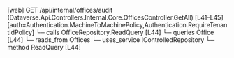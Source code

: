 [web] GET /api/internal/offices/audit  (Dataverse.Api.Controllers.Internal.Core.OfficesController.GetAll)  [L41–L45] [auth=Authentication.MachineToMachinePolicy,Authentication.RequireTenantIdPolicy]
  └─ calls OfficeRepository.ReadQuery [L44]
  └─ queries Office [L44]
    └─ reads_from Offices
  └─ uses_service IControlledRepository<Office>
    └─ method ReadQuery [L44]

